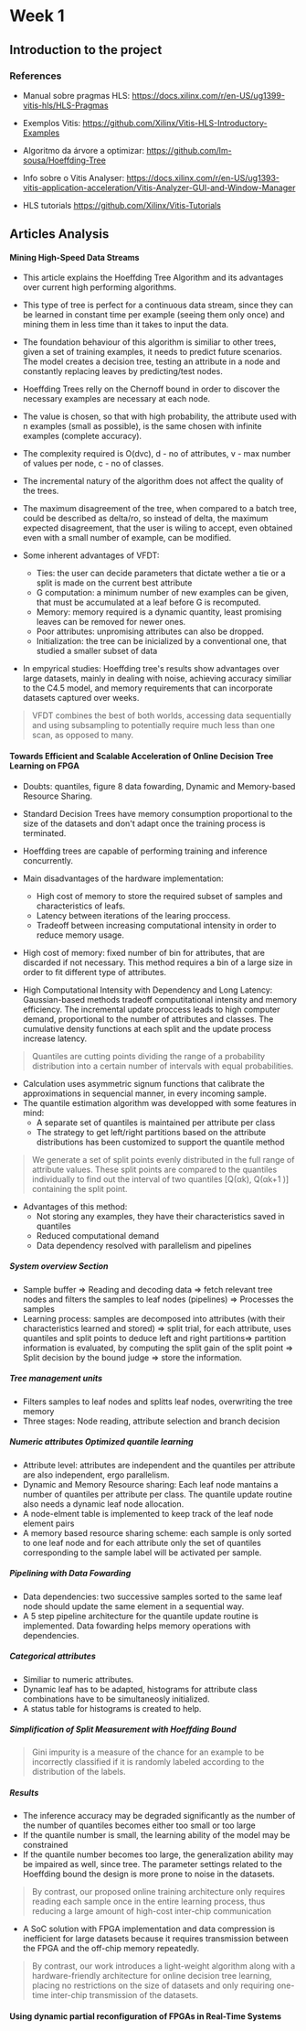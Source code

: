 # Week 1 

## Introduction to the project

### References 

- Manual sobre pragmas HLS: https://docs.xilinx.com/r/en-US/ug1399-vitis-hls/HLS-Pragmas

- Exemplos Vitis: https://github.com/Xilinx/Vitis-HLS-Introductory-Examples

- Algoritmo da árvore a optimizar: https://github.com/lm-sousa/Hoeffding-Tree

- Info sobre o Vitis Analyser: https://docs.xilinx.com/r/en-US/ug1393-vitis-application-acceleration/Vitis-Analyzer-GUI-and-Window-Manager

- HLS tutorials https://github.com/Xilinx/Vitis-Tutorials


## Articles Analysis 

#### Mining High-Speed Data Streams 

- This article explains the Hoeffding Tree Algorithm and its advantages over current high performing algorithms. 
- This type of tree is perfect for a continuous data stream, since they can be learned in constant time per example (seeing them only once) and mining them in less time than it takes to input the data. 
- The foundation behaviour of this algorithm is similiar to other trees, given a set of training examples, it needs to predict future scenarios. The model creates a decision tree, testing an attribute in a node and constantly replacing leaves by predicting/test nodes. 
- Hoeffding Trees relly on the Chernoff bound in order to discover the necessary examples are necessary at each node. 
- The value is chosen, so that with high probability, the attribute used with n examples (small as possible), is the same chosen with infinite examples (complete accuracy). 
- The complexity required is O(dvc), d - no of attributes, v - max number of values per node, c - no of classes. 
- The incremental natury of the algorithm does not affect the quality of the trees. 
- The maximum disagreement of the tree, when compared to a batch tree, could be described as delta/ro, so instead of delta, the maximum expected disagreement, that the user is wiling to accept, even obtained even with a small number of example, can be modified.
- Some inherent advantages of VFDT: 
    - Ties: the user can decide parameters that dictate wether a tie or a split is made on the current best attribute
    - G computation: a minimum number of new examples can be given, that must be accumulated at a leaf before G is recomputed. 
    - Memory: memory required is a dynamic quantity, least promising leaves can be removed for newer ones. 
    - Poor attributes: unpromising attributes can also be dropped. 
    - Initialization: the tree can be inicialized by a conventional one, that studied a smaller subset of data

- In empyrical studies: Hoeffding tree's results show advantages over large datasets, mainly in dealing with noise, achieving accuracy similiar to the C4.5 model, and memory requirements that can incorporate datasets captured over weeks. 
> VFDT combines the best of both worlds, accessing data sequentially and using subsampling to potentially require much less than one scan, as opposed to many.



#### Towards Efficient and Scalable Acceleration of Online Decision Tree Learning on FPGA

- Doubts: quantiles, figure 8 data fowarding, Dynamic and Memory-based Resource Sharing.


- Standard Decision Trees have memory consumption proportional to the size of the datasets and don't adapt once the training process is terminated. 
- Hoeffding trees are capable of performing training and inference concurrently. 
- Main disadvantages of the hardware implementation: 
    - High cost of memory to store the required subset of samples and characteristics of leafs. 
    - Latency between iterations of the learing proccess. 
    - Tradeoff between increasing computational intensity in order to reduce memory usage. 
- High cost of memory: fixed number of bin for attributes, that are discarded if not necessary. This method requires a bin of a large size in order to fit different type of attributes. 
- High Computational Intensity with Dependency and Long Latency: Gaussian-based methods tradeoff computitational intensity and memory efficiency. The incremental update proccess leads to high computer demand, proportional to the number of attributes and classes. The cumulative density functions at each split and the update process increase latency.

> Quantiles are cutting points dividing the range of a probability distribution into a certain number of intervals with equal probabilities.
- Calculation uses asymmetric signum functions that calibrate the approximations in sequencial manner, in every incoming sample. 
- The quantile estimation algorithm was developped with some features in mind:
    - A separate set of quantiles is maintained per attribute per class
    - The strategy to get left/right partitions based on the attribute distributions has been customized to support the quantile method
> We generate a set of split points evenly distributed in the full range of attribute values. These split points are compared to the quantiles individually to find out the interval of two quantiles [Q(αk), Q(αk+1 )] containing the split point. 

- Advantages of this method: 
    - Not storing any examples, they have their characteristics saved in quantiles
    - Reduced computational demand
    - Data dependency resolved with parallelism and pipelines

##### System overview Section 

- Sample buffer => Reading and decoding data => fetch relevant tree nodes and filters the samples to leaf nodes (pipelines) => Processes the samples
- Learning process: samples are decomposed into attributes (with their characteristics learned and stored) => split trial, for each attribute, uses quantiles and split points to deduce left and right partitions=> partition information is evaluated, by computing the split gain of the split point => Split decision by the bound judge => store the information. 

##### Tree management units 

- Filters samples to leaf nodes and splitts leaf nodes, overwriting the tree memory 
- Three stages: Node reading, attribute selection and branch decision

##### Numeric attributes Optimized quantile learning

- Attribute level: attributes are independent and the quantiles per attribute are also independent, ergo parallelism. 
- Dynamic and Memory Resource sharing: Each leaf node mantains a number of quantiles per attribute per class. The quantile update routine also needs a dynamic leaf node allocation. 
- A node-elment table is implemented to keep track of the leaf node element pairs
- A memory based resource sharing scheme: each sample is only sorted to one leaf node and for each attribute only the set of quantiles corresponding to the sample label will be activated per sample. 

##### Pipelining with Data Fowarding

- Data dependencies:  two successive samples sorted to the same leaf node should update the same element in a sequential way.
- A 5 step pipeline architecture for the quantile update routine is implemented. Data fowarding helps memory operations with dependencies. 

##### Categorical attributes 

- Similiar to numeric attributes. 
- Dynamic leaf has to be adapted, histograms for attribute class combinations have to be simultaneosly initialized.
- A status table for histograms is created to help. 

#####  Simplification of Split Measurement with Hoeffding Bound

> Gini impurity is a measure of the chance for an example to be incorrectly classified if it is randomly labeled according to the distribution of the labels.

##### Results

- The inference accuracy may be degraded significantly as the number of  the number of quantiles becomes either too small or too large
- If the quantile number is small, the learning ability of the model may be constrained
- If the quantile number becomes too large, the generalization ability may be impaired as well, since tree. The parameter settings related to the Hoeffding bound the design is more prone to noise in the datasets.

> By contrast, our proposed online training architecture only requires reading each sample once in the entire learning process, thus reducing a large amount of high-cost inter-chip communication

- A SoC solution with FPGA implementation and data compression is inefficient for large datasets because it requires transmission between the FPGA and the off-chip memory repeatedly. 

> By contrast, our work introduces a light-weight algorithm along with a hardware-friendly architecture for online decision tree learning, placing no restrictions on the size of datasets and only requiring one-time inter-chip transmission of the datasets.


#### Using dynamic partial reconfiguration of FPGAs in Real-Time Systems 
